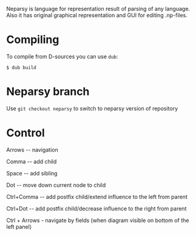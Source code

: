Neparsy is language for representation result of parsing of any language.
Also it has original graphical representation and GUI for editing .np-files.

# Compiling
To compile from D-sources you can use `dub`:

    $ dub build

# Neparsy branch
Use `git checkout neparsy` to switch to neparsy version of repository

# Control
Arrows -- navigation

Comma -- add child

Space -- add sibling

Dot -- move down current node to child

Ctrl+Comma -- add postfix child/extend influence to the left from parent

Ctrl+Dot -- add postfix child/decrease influence to the right from parent

Ctrl + Arrows - navigate by fields (when diagram visible on bottom of the left panel)
